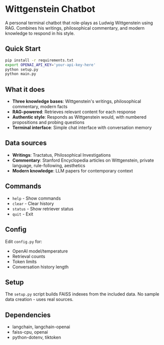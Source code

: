 # Wittgenstein Chatbot

A personal terminal chatbot that role-plays as Ludwig Wittgenstein using RAG. Combines his writings, philosophical commentary, and modern knowledge to respond in his style.

## Quick Start

```bash
pip install -r requirements.txt
export OPENAI_API_KEY='your-api-key-here'
python setup.py
python main.py
```

## What it does

- **Three knowledge bases**: Wittgenstein's writings, philosophical commentary, modern facts
- **RAG-powered**: Retrieves relevant content for each response
- **Authentic style**: Responds as Wittgenstein would, with numbered propositions and probing questions
- **Terminal interface**: Simple chat interface with conversation memory

## Data sources

- **Writings**: Tractatus, Philosophical Investigations
- **Commentary**: Stanford Encyclopedia articles on Wittgenstein, private language, rule-following, aesthetics
- **Modern knowledge**: LLM papers for contemporary context

## Commands

- `help` - Show commands
- `clear` - Clear history  
- `status` - Show retriever status
- `quit` - Exit

## Config

Edit `config.py` for:
- OpenAI model/temperature
- Retrieval counts
- Token limits
- Conversation history length

## Setup

The `setup.py` script builds FAISS indexes from the included data. No sample data creation - uses real sources.

## Dependencies

- langchain, langchain-openai
- faiss-cpu, openai
- python-dotenv, tiktoken
